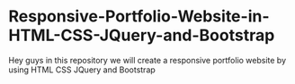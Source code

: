 # Responsive-Portfolio-Website-in-HTML-CSS-JQuery-and-Bootstrap
Hey guys in this repository we will create a responsive portfolio website by using HTML CSS JQuery and Bootstrap
